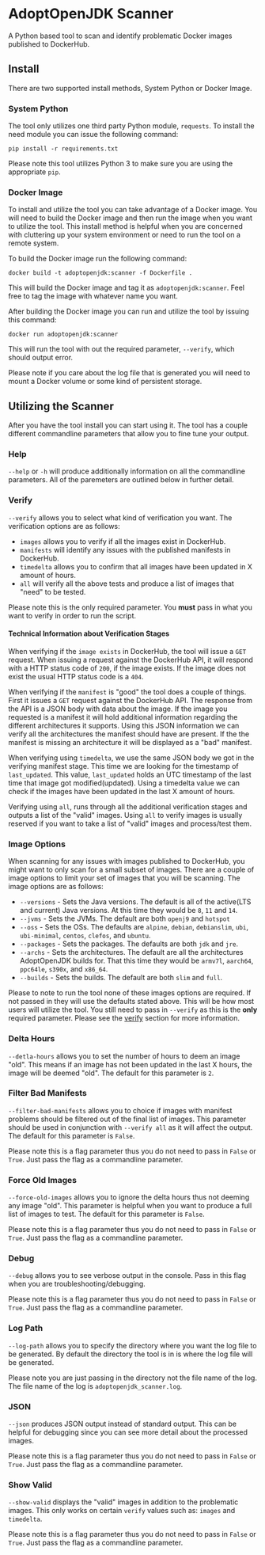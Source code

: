 # AdoptOpenJDK Scanner
A Python based tool to scan and identify problematic Docker images published to DockerHub. 


## Install
There are two supported install methods, System Python or Docker Image.

### System Python
The tool only utilizes one third party Python module, `requests`. To install the need module you can issue the following
command:

```commandline
pip install -r requirements.txt
```

Please note this tool utilizes Python 3 to make sure you are using the appropriate `pip`. 

### Docker Image
To install and utilize the tool you can take advantage of a Docker image. You will need to build the Docker image and 
then run the image when you want to utilize the tool. This install method is helpful when you are concerned with 
cluttering up your system environment or need to run the tool on a remote system. 

To build the Docker image run the following command:

```commandline
docker build -t adoptopenjdk:scanner -f Dockerfile .
```

This will build the Docker image and tag it as `adoptopenjdk:scanner`. Feel free to tag the image with whatever name you
want.

After building the Docker image you can run and utilize the tool by issuing this command:

```commandline
docker run adoptopenjdk:scanner
```

This will run the tool with out the required parameter, `--verify`, which should output error.

Please note if you care about the log file that is generated you will need to mount a Docker volume or some kind of 
persistent storage. 


## Utilizing the Scanner
After you have the tool install you can start using it. The tool has a couple different commandline parameters that allow
you to fine tune your output.

### Help
`--help` or `-h` will produce additionally information on all the commandline parameters. All of the paremeters are 
outlined below in further detail.

### Verify
`--verify` allows you to select what kind of verification you want. The verification options are as follows:
- `images` allows you to verify if all the images exist in DockerHub. 
- `manifests` will identify any issues with the published manifests in DockerHub. 
- `timedelta` allows you to confirm that all images have been updated in X amount of hours.
- `all` will verify all the above tests and produce a list of images that "need" to be tested. 

Please note this is the only required parameter. You **must** pass in what you want to verify in order to run the script.

#### Technical Information about Verification Stages
When verifying if the `image exists` in DockerHub, the tool will issue a `GET` request. When issuing a request against the 
DockerHub API, it will respond with a HTTP status code of `200`, if the image exists. If the image does not exist the 
usual HTTP status code is a `404`. 

When verifying if the `manifest` is "good" the tool does a couple of things. First it issues a `GET` request against the DockerHub API.
The response from the API is a JSON body with data about the image. If the image you requested is a manifest it will hold additional
information regarding the different architectures it supports. Using this JSON information we can verify all the architectures
the manifest should have are present. If the the manifest is missing an architecture it will be displayed as a "bad" manifest.

When verifying using `timedelta`, we use the same JSON body we got in the verifying manifest stage. This time we are looking 
for the timestamp of `last_updated`. This value, `last_updated` holds an UTC timestamp of the last time that image got 
modified(updated). Using a timedelta value we can check if the images have been updated in the last X amount of hours.

Verifying using `all`, runs through all the additional verification stages and outputs a list of the "valid" images. Using 
`all`  to verify images is usually reserved if you want to take a list of "valid" images and process/test them. 


### Image Options
When scanning for any issues with images published to DockerHub, you might want to only scan for a small subset of images.
There are a couple of image options to limit your set of images that you will be scanning. The image options are as follows:

- `--versions` - Sets the Java versions. The default is all of the active(LTS and current) Java versions. At this time they would be `8`, `11` and `14`.
- `--jvms` - Sets the JVMs. The default are both `openj9` and `hotspot`
- `--oss` - Sets the OSs. The defaults are `alpine`, `debian`, `debianslim`, `ubi`, `ubi-minimal`, `centos`, `clefos`, and `ubuntu`.
- `--packages` - Sets the packages. The defaults are both `jdk` and `jre`.
- `--archs` - Sets the architectures. The default are all the architectures AdoptOpenJDK builds for. That this time they would be `armv7l`, `aarch64`, `ppc64le`, `s390x`, and `x86_64`.
- `--builds` - Sets the builds. The default are both `slim` and `full`.

Please to note to run the tool none of these images options are required. If not passed in they will use the defaults stated above.
This will be how most users will utilize the tool. You still need to pass in `--verify` as this is the **only** required parameter.
Please see the [verify](#Verify) section for more information. 


### Delta Hours
`--detla-hours` allows you to set the number of hours to deem an image "old". This means if an image has not been updated
in the last X hours, the image will be deemed "old". The default for this parameter is `2`. 

### Filter Bad Manifests
`--filter-bad-manifests` allows you to choice if images with manifest problems should be filtered out of the final list of images. 
This parameter should be used in conjunction with `--verify all` as it will affect the output. The default for this parameter is `False`.

Please note this is a flag parameter thus you do not need to pass in `False` or `True`. Just pass the flag as a commandline parameter. 


### Force Old Images
`--force-old-images` allows you to ignore the delta hours thus not deeming any image "old". This parameter is helpful
when you want to produce a full list of images to test. The default for this parameter is `False`. 

Please note this is a flag parameter thus you do not need to pass in `False` or `True`. Just pass the flag as a commandline parameter. 

### Debug
`--debug` allows you to see verbose output in the console. Pass in this flag when you are troubleshooting/debugging.

Please note this is a flag parameter thus you do not need to pass in `False` or `True`. Just pass the flag as a commandline parameter. 

### Log Path
`--log-path` allows you to specify the directory where you want the log file to be generated. By default the directory the
tool is in is where the log file will be generated. 

Please note you are just passing in the directory not the file name of the log. The file name of the log is `adoptopenjdk_scanner.log`.

### JSON
`--json` produces JSON output instead of standard output. This can be helpful for debugging since you can see more detail
about the processed images. 

Please note this is a flag parameter thus you do not need to pass in `False` or `True`. Just pass the flag as a commandline parameter. 

### Show Valid
`--show-valid` displays the "valid" images in addition to the problematic images. This only works on certain `verify` 
values such as: `images` and `timedelta`.

Please note this is a flag parameter thus you do not need to pass in `False` or `True`. Just pass the flag as a commandline parameter. 
